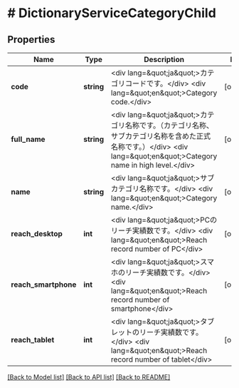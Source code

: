 # # DictionaryServiceCategoryChild

## Properties

Name | Type | Description | Notes
------------ | ------------- | ------------- | -------------
**code** | **string** | &lt;div lang&#x3D;\&quot;ja\&quot;&gt;カテゴリコードです。&lt;/div&gt; &lt;div lang&#x3D;\&quot;en\&quot;&gt;Category code.&lt;/div&gt; | [optional]
**full_name** | **string** | &lt;div lang&#x3D;\&quot;ja\&quot;&gt;カテゴリ名称です。（カテゴリ名称、サブカテゴリ名称を含めた正式名称です。）&lt;/div&gt; &lt;div lang&#x3D;\&quot;en\&quot;&gt;Category name in high level.&lt;/div&gt; | [optional]
**name** | **string** | &lt;div lang&#x3D;\&quot;ja\&quot;&gt;サブカテゴリ名称です。&lt;/div&gt; &lt;div lang&#x3D;\&quot;en\&quot;&gt;Category name.&lt;/div&gt; | [optional]
**reach_desktop** | **int** | &lt;div lang&#x3D;\&quot;ja\&quot;&gt;PCのリーチ実績数です。&lt;/div&gt; &lt;div lang&#x3D;\&quot;en\&quot;&gt;Reach record number of PC&lt;/div&gt; | [optional]
**reach_smartphone** | **int** | &lt;div lang&#x3D;\&quot;ja\&quot;&gt;スマホのリーチ実績数です。&lt;/div&gt; &lt;div lang&#x3D;\&quot;en\&quot;&gt;Reach record number of smartphone&lt;/div&gt; | [optional]
**reach_tablet** | **int** | &lt;div lang&#x3D;\&quot;ja\&quot;&gt;タブレットのリーチ実績数です。&lt;/div&gt; &lt;div lang&#x3D;\&quot;en\&quot;&gt;Reach record number of tablet&lt;/div&gt; | [optional]

[[Back to Model list]](../../README.md#models) [[Back to API list]](../../README.md#endpoints) [[Back to README]](../../README.md)
